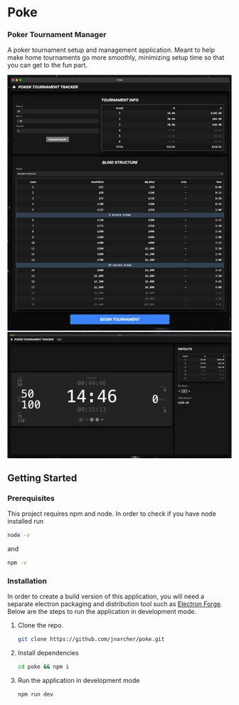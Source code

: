 # Poke 
### Poker Tournament Manager
A poker tournament setup and management application. Meant to help make home tournaments go more smoothly, minimizing setup time so that you can get to the fun part.

![Setup Page](github-images/setup-page.png)
![Setup Page](github-images/timer-page.png)

## Getting Started
### Prerequisites
This project requires npm and node. In order to check if you have node installed run
```bash
node -v
```
and
```bash
npm -v
```
### Installation
In order to create a build version of this application, you will need a separate electron packaging and distribution tool such as [Electron Forge](https://www.electronforge.io/). Below are the steps to run the application in development mode.

1. Clone the repo.
	```bash
	git clone https://github.com/jnarcher/poke.git
	```
2. Install dependencies
	```bash
	cd poke && npm i
	```
3. Run the application in development mode 
	```bash
	npm run dev
	```
